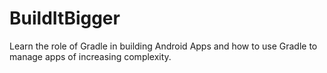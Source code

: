 # BuildItBigger
Learn the role of Gradle in building Android Apps and how to use Gradle to manage apps of increasing complexity.
